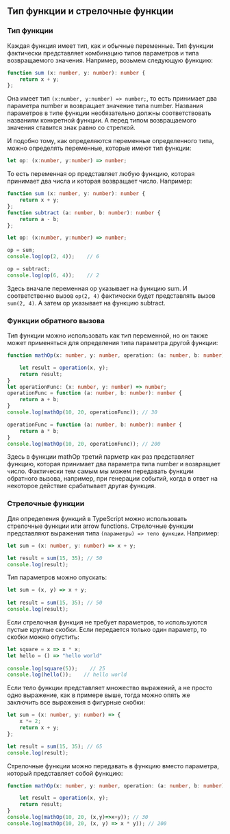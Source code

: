 ## Тип функции и стрелочные функции

### Тип функции

Каждая функция имеет тип, как и обычные переменные. Тип функции фактически представляет комбинацию типов параметров и типа возвращаемого значения. 
Например, возьмем следующую функцию:

```ts
function sum (x: number, y: number): number {
    return x + y;
};
```

Она имеет тип `(x:number, y:number) => number;`, то есть принимает два параметра number и возвращает значение типа number. Названия параметров 
в типе функции необязательно должны соответствовать названиям конкретной функции. А перед типом возвращаемого значения ставится знак равно со стрелкой.

И подобно тому, как определяются переменные определенного типа, можно определять переменные, которые имеют тип функции:

```ts
let op: (x:number, y:number) => number;
```

То есть переменная op представляет любую функцию, которая принимает два числа и которая возвращает число. Например:

```ts
function sum (x: number, y: number): number {
    return x + y;
};
function subtract (a: number, b: number): number {
    return a - b;
};

let op: (x:number, y:number) => number;

op = sum;
console.log(op(2, 4));    // 6

op = subtract;
console.log(op(6, 4));    // 2
```

Здесь вначале переменная op указывает на функцию sum. И соответственно вызов `op(2, 4)` фактически будет представлять вызов 
`sum(2, 4)`. А затем op указывает на функцию subtract.

### Функции обратного вызова

Тип функции можно использовать как тип переменной, но он также может применяться для определения типа параметра другой функции:

```ts
function mathOp(x: number, y: number, operation: (a: number, b: number) => number): number{

    let result = operation(x, y);
    return result;
}
let operationFunc: (x: number, y: number) => number;
operationFunc = function (a: number, b: number): number {
    return a + b;
}
console.log(mathOp(10, 20, operationFunc)); // 30 

operationFunc = function (a: number, b: number): number {
    return a * b;
}
console.log(mathOp(10, 20, operationFunc)); // 200
```

Здесь в функции mathOp третий парметр как раз представляет функцию, которая принимает два параметра типа number и возвращает число. 
Фактически тем самым мы можем передавать функции обратного вызова, например, при генерации событий, когда в ответ на некоторое действие срабатывает другая функция.

### Стрелочные функции

Для определения функций в TypeScript можно использовать стрелочные функции или arrow functions. Стрелочные функции представляют выражения типа 
`(параметры) => тело функции`. Например:

```ts
let sum = (x: number, y: number) => x + y;

let result = sum(15, 35); // 50
console.log(result);
```

Тип параметров можно опускать:

```ts
let sum = (x, y) => x + y;
 
let result = sum(15, 35); // 50
console.log(result);
```

Если стрелочная функция не требует параметров, то используются пустые круглые скобки. Если передается только один параметр, то скобки можно опустить:

```ts
let square = x => x * x;
let hello = () => "hello world"
 
console.log(square(5));    // 25
console.log(hello());    // hello world
```

Если тело функции представляет множество выражений, а не просто одно выражение, как в примере выше, тогда можно опять же заключить все выражения 
в фигурные скобки:

```ts
let sum = (x: number, y: number) => {
    x *= 2;
    return x + y;
};

let result = sum(15, 35); // 65
console.log(result);
```

Стрелочные функции можно передавать в функцию вместо параметра, который представляет собой функцию:

```ts
function mathOp(x: number, y: number, operation: (a: number, b: number) => number): number{

    let result = operation(x, y);
    return result;
}
console.log(mathOp(10, 20, (x,y)=>x+y)); // 30 
console.log(mathOp(10, 20, (x, y) => x * y)); // 200
```

